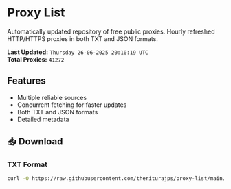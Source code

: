 # Proxy List

Automatically updated repository of free public proxies. Hourly refreshed HTTP/HTTPS proxies in both TXT and JSON formats.

**Last Updated:** `Thursday 26-06-2025 20:10:19 UTC`  
**Total Proxies:** `41272`

## Features
- Multiple reliable sources
- Concurrent fetching for faster updates
- Both TXT and JSON formats
- Detailed metadata

## 📥 Download

### TXT Format
```bash
curl -O https://raw.githubusercontent.com/theriturajps/proxy-list/main/proxies.txt